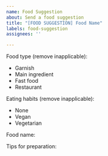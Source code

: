 ```yaml
---
name: Food Suggestion
about: Send a food suggestion
title: "[FOOD SUGGESTION] Food Name"
labels: food-suggestion
assignees: ''

---
```


Food type (remove inapplicable):
- Garnish
- Main ingredient
- Fast food
- Restaurant

Eating habits (remove inapplicable):
- None
- Vegan
- Vegetarian

Food name:


Tips for preparation:
